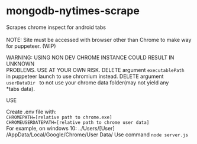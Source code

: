 # mongodb-nytimes-scrape

Scrapes chrome inspect for android tabs<br>
<br>
NOTE: Site must be accessed with browser other than Chrome to make way<br> for puppeteer. (WIP)

WARNING: USING NON DEV CHROME INSTANCE COULD RESULT IN UNKNOWN <br>PROBLEMS. USE AT YOUR OWN RISK. DELETE argument `executablePath` <br>in puppeteer launch to use chromium instead. DELETE argument `userDataDir ` to not use your chrome data folder(may not yield any <br>*tabs data). 

USE

Create .env file with:<br>
`CHROMEPATH=[relative path to chrome.exe]`<br>
`CHROMEUSERDATEPATH=[relative path to chrome user data]` <br>
For example, on windows 10: ../Users/[User]<br>/AppData/Local/Google/Chrome/User Data/
Use command `node server.js`

<br>